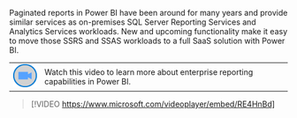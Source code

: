 Paginated reports in Power BI have been around for many years and provide similar services as on-premises SQL Server Reporting Services and Analytics Services workloads. New and upcoming functionality make it easy to move those SSRS and SSAS workloads to a full SaaS solution with Power BI.

|||
| :--- | :--- |
| ![Icon indicating play video](../media/video-icon.png)| Watch this video to learn more about enterprise reporting capabilities in Power BI.|

>[!VIDEO https://www.microsoft.com/videoplayer/embed/RE4HnBd]

